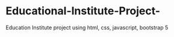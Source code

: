 # Educational-Institute-Project-
Education Institute project using html, css, javascript, bootstrap 5
